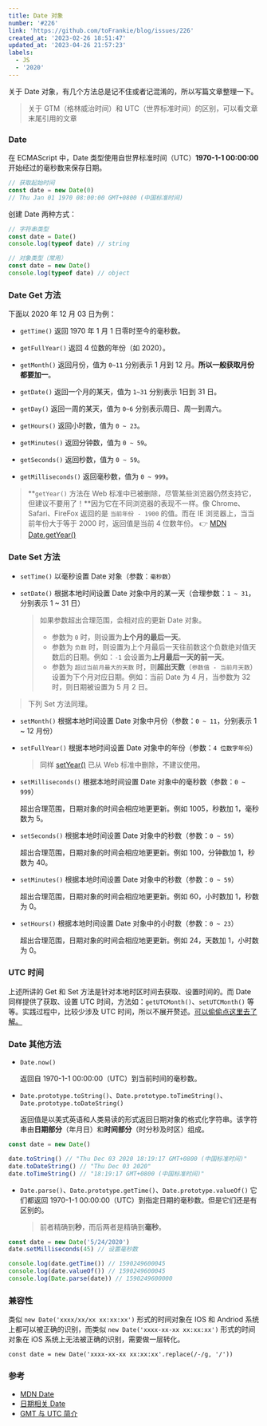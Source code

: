 ```yaml
---
title: Date 对象
number: '#226'
link: 'https://github.com/toFrankie/blog/issues/226'
created_at: '2023-02-26 18:51:47'
updated_at: '2023-04-26 21:57:23'
labels:
  - JS
  - '2020'
---
```

关于 Date 对象，有几个方法总是记不住或者记混淆的，所以写篇文章整理一下。

> 关于 GTM（格林威治时间）和 UTC（世界标准时间）的区别，可以看文章末尾引用的文章


### Date

在 ECMAScript 中，Date 类型使用自世界标准时间（UTC）**1970-1-1 00:00:00** 开始经过的毫秒数来保存日期。

```js
// 获取起始时间
const date = new Date(0)
// Thu Jan 01 1970 08:00:00 GMT+0800 (中国标准时间)
```

创建 Date 两种方式：

```js
// 字符串类型
const date = Date()
console.log(typeof date) // string

// 对象类型（常用）
const date = new Date()
console.log(typeof date) // object
```

### Date Get 方法

下面以 2020 年 12 月 03 日为例：

* `getTime()`
  返回 1970 年 1 月 1 日零时至今的毫秒数。

* `getFullYear()`
  返回 4 位数的年份（如 2020）。

* `getMonth()`
  返回月份，值为 `0~11` 分别表示 1 月到 12 月。**所以一般获取月份都要加一**。

* `getDate()`
  返回一个月的某天，值为 `1~31` 分别表示 1日到 31 日。

* `getDay()`
  返回一周的某天，值为 `0~6` 分别表示周日、周一到周六。

* `getHours()`
  返回小时数，值为 `0 ~ 23`。

* `getMinutes()`
  返回分钟数，值为 `0 ~ 59`。

* `getSeconds()`
  返回秒数，值为 `0 ~ 59`。

* `getMilliseconds()`
  返回毫秒数，值为 `0 ~ 999`。

> **`getYear()` 方法在 Web 标准中已被删除，尽管某些浏览器仍然支持它，但建议不要用了！**因为它在不同浏览器的表现不一样。像 Chrome、Safari、FireFox 返回的是 `当前年份 - 1900` 的值。而在 IE 浏览器上，当当前年份大于等于 2000 时，返回值是当前 4 位数年份。 👉 [MDN Date.getYear()](https://developer.mozilla.org/zh-CN/docs/Web/JavaScript/Reference/Global_Objects/Date/getYear)

### Date Set 方法

* `setTime()`
  以毫秒设置 Date 对象（参数：`毫秒数`）

* `setDate()`
  根据本地时间设置 Date 对象中月的某一天（合理参数：`1 ~ 31`，分别表示 1 ~ 31 日）
  
  > 如果参数超出合理范围，会相对应的更新 Date 对象。
  > * 参数为 `0` 时，则设置为**上个月的最后一天**。
  > * 参数为 `负数` 时，则设置为上个月最后一天往前数这个负数绝对值天数后的日期。例如：`-1` 会设置为**上月最后一天的前一天**。
  > * 参数为 `超过当前月最大的天数` 时，则**超出天数**（`参数值 - 当前月天数`）设置为下个月对应日期。例如：当前 Date 为 4 月，当参数为 32 时，则日期被设置为 5 月 2 日。
>
> 下列 Set 方法同理。

* `setMonth()`
  根据本地时间设置 Date 对象中月份（参数：`0 ~ 11`，分别表示 1 ~ 12 月份）


* `setFullYear()`
  根据本地时间设置 Date 对象中的年份（参数：`4 位数字年份`）

  > 同样 [setYear()](https://developer.mozilla.org/zh-CN/docs/Web/JavaScript/Reference/Global_Objects/Date/setYear) 已从 Web 标准中删除，不建议使用。

* `setMilliseconds()`
  根据本地时间设置 Date 对象中的毫秒数（参数：`0 ~ 999`）

  超出合理范围，日期对象的时间会相应地更更新。例如 1005，秒数加 1，毫秒数为 5。

* `setSeconds()`
  根据本地时间设置 Date 对象中的秒数（参数：`0 ~ 59`）

  超出合理范围，日期对象的时间会相应地更更新。例如 100，分钟数加 1，秒数为 40。

* `setMinutes()`
  根据本地时间设置 Date 对象中的秒数（参数：`0 ~ 59`）

  超出合理范围，日期对象的时间会相应地更更新。例如 60，小时数加 1，秒数为 0。

* `setHours()`
  根据本地时间设置 Date 对象中的小时数（参数：`0 ~ 23`）

  超出合理范围，日期对象的时间会相应地更更新。例如 24，天数加 1，小时数为 0。

### UTC 时间

上述所讲的 Get 和 Set 方法是针对本地时区时间去获取、设置时间的。而 Date 同样提供了获取、设置 UTC 时间，方法如：`getUTCMonth()`、`setUTCMonth()` 等等。实践过程中，比较少涉及 UTC 时间，所以不展开赘述。[可以偷偷点这里去了解。](https://developer.mozilla.org/zh-CN/docs/Web/JavaScript/Reference/Global_Objects/Date/setUTCMonth)

### Date 其他方法

* `Date.now()`

  返回自 1970-1-1 00:00:00（UTC）到当前时间的毫秒数。

* `Date.prototype.toString()`、`Date.prototype.toTimeString()`、`Date.prototype.toDateString()`

  返回值是以美式英语和人类易读的形式返回日期对象的格式化字符串。该字符串由**日期部分**（年月日）和**时间部分**（时分秒及时区）组成。

```js
const date = new Date()

date.toString() // "Thu Dec 03 2020 18:19:17 GMT+0800 (中国标准时间)"
date.toDateString() // "Thu Dec 03 2020"
date.toTimeString() // "18:19:17 GMT+0800 (中国标准时间)"
```

* `Date.parse()`、`Date.prototype.getTime()`、`Date.prototype.valueOf()`
  它们都返回 1970-1-1 00:00:00（UTC）到指定日期的毫秒数。但是它们还是有区别的。
  > 前者精确到**秒**，而后两者是精确到**毫秒**。

```js
const date = new Date('5/24/2020')
date.setMilliseconds(45) // 设置毫秒数

console.log(date.getTime()) // 1590249600045
console.log(date.valueOf()) // 1590249600045
console.log(Date.parse(date)) // 1590249600000
```

### 兼容性

类似 `new Date('xxxx/xx/xx xx:xx:xx')` 形式的时间对象在 IOS 和 Andriod 系统上都可以被正确的识别，而类似 `new Date('xxxx-xx-xx xx:xx:xx')` 形式的时间对象在 iOS 系统上无法被正确的识别，需要做一层转化。

```
const date = new Date('xxxx-xx-xx xx:xx:xx'.replace(/-/g, '/'))
```

### 参考

* [MDN Date](https://developer.mozilla.org/zh-CN/docs/Web/JavaScript/Reference/Global_Objects/Date)
* [日期相关 Date](https://juejin.cn/post/6844903941390467080)
* [GMT 与 UTC 简介](https://www.cnblogs.com/tosee/p/5538007.html)
